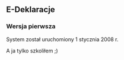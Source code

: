 ## E-Deklaracje
### Wersja pierwsza

System został uruchomiony 1 stycznia 2008 r.

A ja tylko szkoliłem ;)
